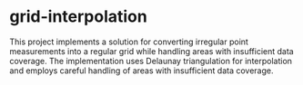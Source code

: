# grid-interpolation
This project implements a solution for converting irregular point measurements into a regular grid while handling areas with insufficient data coverage. The implementation uses Delaunay triangulation for interpolation and employs careful handling of areas with insufficient data coverage.
